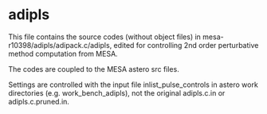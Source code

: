 # adipls

This file contains the source codes (without object files) in mesa-r10398/adipls/adipack.c/adipls,
edited for controlling 2nd order perturbative method computation from MESA. 

The codes are coupled to the MESA astero src files.

Settings are controlled with the input file inlist_pulse_controls in astero work directories 
(e.g. work_bench_adipls), not the original adipls.c.in or adipls.c.pruned.in. 





